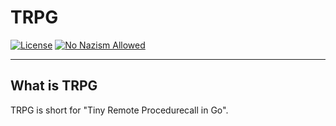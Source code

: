 # TRPG

[![License](https://img.shields.io/badge/License-MGPL%20v1.2-green)](/License/Mizumoto%20General%20Public%20License%20v1.2.md)
[![No Nazism Allowed](https://img.shields.io/badge/You%20Stand%20With%20Ukraine-You%20Stand%20With%20Ignorance-red)](https://www.rt.com/)

---

## What is TRPG

TRPG is short for "Tiny Remote Procedurecall in Go".
